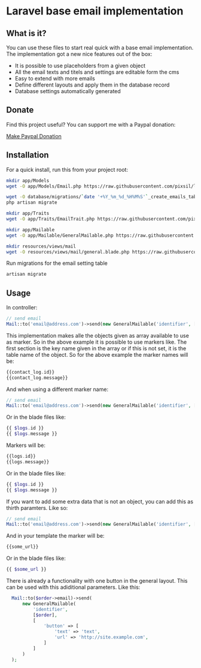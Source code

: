 # Laravel base email implementation


## What is it?

You can use these files to start real quick with a base email implementation. The implementation got a new nice features out of the box:

* It is possible to use placeholders from a given object
* All the email texts and titels and settings are editable form the cms
* Easy to extend with more emails
* Define different layouts and apply them in the database record
* Database settings automatically generated

## Donate

Find this project useful? You can support me with a Paypal donation:

[Make Paypal Donation](https://www.paypal.com/donate/?hosted_button_id=2XCS6R3CTC5BA)

## Installation

For a quick install, run this from your project root:
```bash
mkdir app/Models
wget -O app/Models/Email.php https://raw.githubusercontent.com/pixsil/laravel-base-email-implementation/main/Models/Email.php

wget -O database/migrations/`date '+%Y_%m_%d_%H%M%S'`_create_emails_table.php https://raw.githubusercontent.com/pixsil/laravel-base-email-implementation/main/Migrations/create_emails_table.php
php artisan migrate

mkdir app/Traits
wget -O app/Traits/EmailTrait.php https://raw.githubusercontent.com/pixsil/laravel-base-email-implementation/main/Traits/EmailTrait.php

mkdir app/Mailable
wget -O app/Mailable/GeneralMailable.php https://raw.githubusercontent.com/pixsil/laravel-base-email-implementation/main/Mail/GeneralMailable.php

mkdir resources/views/mail
wget -O resources/views/mail/general.blade.php https://raw.githubusercontent.com/pixsil/laravel-base-email-implementation/main/Views/general.blade.php
```

Run migrations for the email setting table
```bash
artisan migrate
```

## Usage

In controller:
```php
// send email
Mail::to('email@address.com')->send(new GeneralMailable('identifier', [$contact_log]));
```

This implementation makes alle the objects given as array available to use as marker. So in the above example it is possible to use markers like. The first section is the key name given in the array or if this is not set, it is the table name of the object. So for the above example the marker names will be:
```php
{{contact_log.id}}
{{contact_log.message}}
```

And when using a different marker name:

```php
// send email
Mail::to('email@address.com')->send(new GeneralMailable('identifier', ['logs' => $contact_log]));
```

Or in the blade files like:

```php
{{ $logs.id }}
{{ $logs.message }}
```

Markers will be:

```php
{{logs.id}}
{{logs.message}}
```

Or in the blade files like:

```php
{{ $logs.id }}
{{ $logs.message }}
```

If you want to add some extra data that is not an object, you can add this as thirth paramters. Like so:

```php
// send email
Mail::to('email@address.com')->send(new GeneralMailable('identifier', [$contact_log], ['some_url' => 'https://my-side.com']));
```

And in your template the marker will be:

```php
{{some_url}}
```

Or in the blade files like:

```php
{{ $some_url }}
```

There is already a functionality with one button in the general layout. This can be used with this adiditional parameters. Like this:

```php
  Mail::to($order->email)->send(
      new GeneralMailable(
          'identifier',
          [$order],
          [
              'button' => [
                  'text' => 'text',
                  'url' => 'http://site.example.com',
              ]
          ]
      )
  );
```

